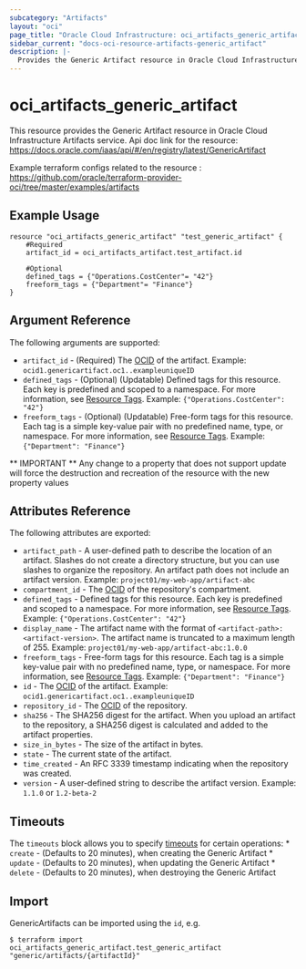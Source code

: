 ```yaml
---
subcategory: "Artifacts"
layout: "oci"
page_title: "Oracle Cloud Infrastructure: oci_artifacts_generic_artifact"
sidebar_current: "docs-oci-resource-artifacts-generic_artifact"
description: |-
  Provides the Generic Artifact resource in Oracle Cloud Infrastructure Artifacts service
---
```


# oci_artifacts_generic_artifact
This resource provides the Generic Artifact resource in Oracle Cloud Infrastructure Artifacts service.
Api doc link for the resource: https://docs.oracle.com/iaas/api/#/en/registry/latest/GenericArtifact

Example terraform configs related to the resource : https://github.com/oracle/terraform-provider-oci/tree/master/examples/artifacts



## Example Usage

```hcl
resource "oci_artifacts_generic_artifact" "test_generic_artifact" {
	#Required
	artifact_id = oci_artifacts_artifact.test_artifact.id

	#Optional
	defined_tags = {"Operations.CostCenter"= "42"}
	freeform_tags = {"Department"= "Finance"}
}
```

## Argument Reference

The following arguments are supported:

* `artifact_id` - (Required) The [OCID](https://docs.cloud.oracle.com/iaas/Content/General/Concepts/identifiers.htm) of the artifact.  Example: `ocid1.genericartifact.oc1..exampleuniqueID` 
* `defined_tags` - (Optional) (Updatable) Defined tags for this resource. Each key is predefined and scoped to a namespace. For more information, see [Resource Tags](https://docs.cloud.oracle.com/iaas/Content/General/Concepts/resourcetags.htm).  Example: `{"Operations.CostCenter": "42"}` 
* `freeform_tags` - (Optional) (Updatable) Free-form tags for this resource. Each tag is a simple key-value pair with no predefined name, type, or namespace. For more information, see [Resource Tags](https://docs.cloud.oracle.com/iaas/Content/General/Concepts/resourcetags.htm).  Example: `{"Department": "Finance"}` 


** IMPORTANT **
Any change to a property that does not support update will force the destruction and recreation of the resource with the new property values

## Attributes Reference

The following attributes are exported:

* `artifact_path` - A user-defined path to describe the location of an artifact. Slashes do not create a directory structure, but you can use slashes to organize the repository. An artifact path does not include an artifact version.  Example: `project01/my-web-app/artifact-abc` 
* `compartment_id` - The [OCID](https://docs.cloud.oracle.com/iaas/Content/General/Concepts/identifiers.htm) of the repository's compartment.
* `defined_tags` - Defined tags for this resource. Each key is predefined and scoped to a namespace. For more information, see [Resource Tags](https://docs.cloud.oracle.com/iaas/Content/General/Concepts/resourcetags.htm).  Example: `{"Operations.CostCenter": "42"}` 
* `display_name` - The artifact name with the format of `<artifact-path>:<artifact-version>`. The artifact name is truncated to a maximum length of 255.  Example: `project01/my-web-app/artifact-abc:1.0.0` 
* `freeform_tags` - Free-form tags for this resource. Each tag is a simple key-value pair with no predefined name, type, or namespace. For more information, see [Resource Tags](https://docs.cloud.oracle.com/iaas/Content/General/Concepts/resourcetags.htm).  Example: `{"Department": "Finance"}` 
* `id` - The [OCID](https://docs.cloud.oracle.com/iaas/Content/General/Concepts/identifiers.htm) of the artifact.  Example: `ocid1.genericartifact.oc1..exampleuniqueID` 
* `repository_id` - The [OCID](https://docs.cloud.oracle.com/iaas/Content/General/Concepts/identifiers.htm) of the repository.
* `sha256` - The SHA256 digest for the artifact. When you upload an artifact to the repository, a SHA256 digest is calculated and added to the artifact properties.
* `size_in_bytes` - The size of the artifact in bytes.
* `state` - The current state of the artifact.
* `time_created` - An RFC 3339 timestamp indicating when the repository was created.
* `version` - A user-defined string to describe the artifact version.  Example: `1.1.0` or `1.2-beta-2` 

## Timeouts

The `timeouts` block allows you to specify [timeouts](https://registry.terraform.io/providers/oracle/oci/latest/docs/guides/changing_timeouts) for certain operations:
	* `create` - (Defaults to 20 minutes), when creating the Generic Artifact
	* `update` - (Defaults to 20 minutes), when updating the Generic Artifact
	* `delete` - (Defaults to 20 minutes), when destroying the Generic Artifact


## Import

GenericArtifacts can be imported using the `id`, e.g.

```
$ terraform import oci_artifacts_generic_artifact.test_generic_artifact "generic/artifacts/{artifactId}" 
```
